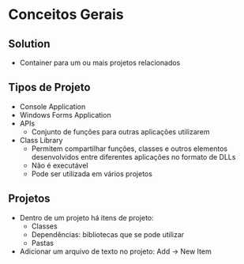 # Conceitos Gerais

## Solution

- Container para um ou mais projetos relacionados

## Tipos de Projeto

- Console Application
- Windows Forms Application
- APIs  
    - Conjunto de funções para outras aplicações utilizarem
- Class Library    
    - Permitem compartilhar funções, classes e outros elementos desenvolvidos entre diferentes aplicações no formato de DLLs
    - Não é executável
    - Pode ser utilizada em vários projetos

## Projetos

- Dentro de um projeto há itens de projeto:
    - Classes
    - Dependências: bibliotecas que se pode utilizar
    - Pastas
- Adicionar um arquivo de texto no projeto: Add -> New Item
